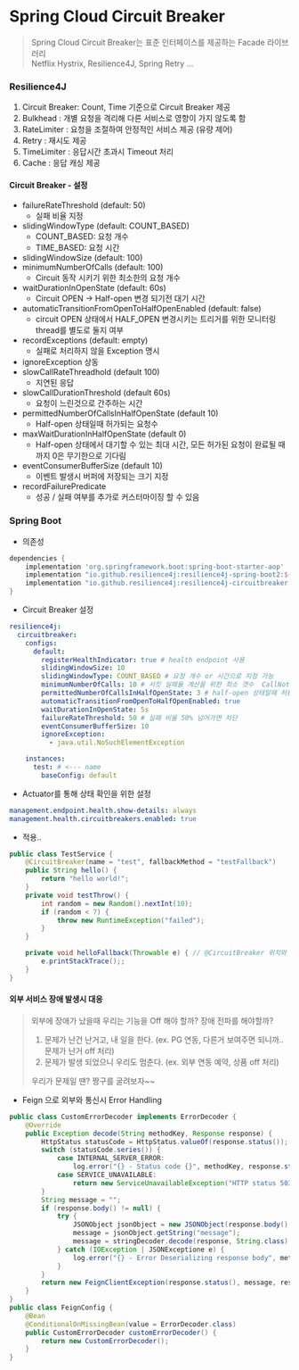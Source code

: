 # Spring Cloud Circuit Breaker 
> Spring Cloud Circuit Breaker는 표준 인터페이스를 제공하는 Facade 라이브러리 <br>
> Netflix Hystrix, Resilience4J, Spring Retry ...

### Resilience4J 
1. Circuit Breaker: Count, Time 기준으로 Circuit Breaker 제공
2. Bulkhead : 개별 요청을 격리해 다른 서비스로 영향이 가지 않도록 함
3. RateLimiter : 요청을 조절하여 안정적인 서비스 제공 (유량 제어)
4. Retry : 재시도 제공
5. TimeLimiter : 응답시간 초과시 Timeout 처리
6. Cache : 응답 캐싱 제공

#### Circuit Breaker - 설정
* failureRateThreshold (default: 50)
  * 실패 비율 지정
* slidingWindowType (default: COUNT_BASED)
  * COUNT_BASED: 요청 개수
  * TIME_BASED: 요청 시간
* slidingWindowSize (default: 100)
* minimumNumberOfCalls (default: 100)
  * Circuit 동작 시키기 위한 최소한의 요청 개수
* waitDurationInOpenState (default: 60s)
  * Circuit OPEN -> Half-open 변경 되기전 대기 시간
* automaticTransitionFromOpenToHalfOpenEnabled (default: false)
  * circuit OPEN 상태에서 HALF_OPEN 변경시키는 트리거를 위한 모니터링 thread를 별도로 둘지 여부
* recordExceptions (default: empty)
  * 실패로 처리하지 않을 Exception 명시
* ignoreException 상동
* slowCallRateThreadhold (default 100)
  * 지연된 응답
* slowCallDurationThreshold (default 60s)
  * 요청이 느린것으로 간주하는 시간
* permittedNumberOfCallsInHalfOpenState (default 10)
  * Half-open 상태일때 허가되는 요청수
* maxWaitDurationInHalfOpenState (default 0)
  * Half-open 상태에서 대기할 수 있는 최대 시간, 모든 허가된 요청이 완료될 때까지 0은 무기한으로 기다림
* eventConsumerBufferSize (default 10)
  * 이벤트 발생시 버퍼에 저장되는 크기 지정 
* recordFailurePredicate
  * 성공 / 실패 여부를 추가로 커스터마이징 할 수 있음

### Spring Boot
* 의존성 
```groovy
dependencies {
    implementation 'org.springframework.boot:spring-boot-starter-aop'
    implementation "io.github.resilience4j:resilience4j-spring-boot2:${resilience4jVersion}"
    implementation "io.github.resilience4j:resilience4j-circuitbreaker:${resilience4jVersion}"
}
```
* Circuit Breaker 설정
```yaml
resilience4j:
  circuitbreaker:
    configs:
      default:
        registerHealthIndicator: true # health endpoint 사용
        slidingWindowSize: 10 
        slidingWindowType: COUNT_BASED # 요청 개수 or 시간으로 지정 가능
        minimumNumberOfCalls: 10 # 서킷 실패율 계산을 위한 최소 갯수  CallNotPermittedException
        permittedNumberOfCallsInHalfOpenState: 3 # half-open 상태일때 허용되는 요청수
        automaticTransitionFromOpenToHalfOpenEnabled: true
        waitDurationInOpenState: 5s
        failureRateThreshold: 50 # 실패 비율 50% 넘어가면 차단
        eventConsumerBufferSize: 10
        ignoreException:
          - java.util.NoSuchElementException

    instances:
      test: # <--- name
        baseConfig: default
```
* Actuator를 통해 상태 확인을 위한 설정
```yaml
management.endpoint.health.show-details: always
management.health.circuitbreakers.enabled: true
```
* 적용..
```java
public class TestService {
    @CircuitBreaker(name = "test", fallbackMethod = "testFallback")
    public String hello() {
        return "hello world!";
    }
    private void testThrow() {
        int random = new Random().nextInt(10);
        if (random < 7) {
            throw new RuntimeException("failed");
        }
    }

    private void helloFallback(Throwable e) { // @CircuitBreaker 위치와 같은 클래스에 있어야 함.
        e.printStackTrace();;
    }
}
```

#### 외부 서비스 장애 발생시 대응
> 외부에 장애가 났을때 우리는 기능을 Off 해야 할까? 장애 전파를 해야할까? <br>
> 1. 문제가 난건 난거고, 내 일을 한다. (ex. PG 연동, 다른거 보여주면 되니까.. 문제가 난거 off 처리) <br>
> 2. 문제가 발생 되었으니 우리도 멈춘다. (ex. 외부 연동 예약, 상품 off 처리) 
> 
> 우리가 문제일 땐? 짱구를 굴려보자~~

* Feign 으로 외부와 통신시 Error Handling
```java
public class CustomErrorDecoder implements ErrorDecoder {
    @Override
    public Exception decode(String methodKey, Response response) {
        HttpStatus statusCode = HttpStatus.valueOf(response.status());
        switch (statusCode.series()) {
            case INTERNAL_SERVER_ERROR:
                log.error("{} - Status code {}", methodKey, response.status());
            case SERVICE_UNAVAILABLE:
                return new ServiceUnavailableException("HTTP status 503 when calling " + methodKey);
        }
        String message = "";
        if (response.body() != null) {
            try {
                JSONObject jsonObject = new JSONObject(response.body().toString());
                message = jsonObject.getString("message");
                message = stringDecoder.decode(response, String.class).toString();
            } catch (IOException | JSONExceptione e) {
                log.error("{} - Error Deserializing response body", methodKey, e);
            }
        }
        return new FeignClientException(response.status(), message, response.header());
    }
}
public class FeignConfig {
    @Bean
    @ConditionalOnMissingBean(value = ErrorDecoder.class)
    public CustomErrorDecoder customErrorDecoder() {
        return new CustomErrorDecoder();
    }
}
```